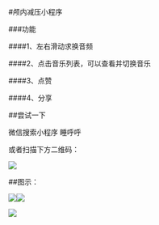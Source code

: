 #颅内减压小程序

###功能

####1、左右滑动求换音频

####2、点击音乐列表，可以查看并切换音乐

####3、点赞

####4、分享

##尝试一下

微信搜索小程序 睡呼呼

或者扫描下方二维码：

![](https://www.ldfangqi.cn/shuihuhu/bg/s4.jpg)

##图示：

![](https://www.ldfangqi.cn/shuihuhu/bg/s1.png)![](https://www.ldfangqi.cn/shuihuhu/bg/s2.png)

![](https://www.ldfangqi.cn/shuihuhu/bg/s3.png)


